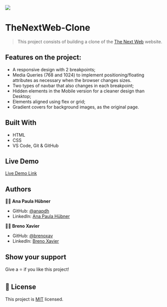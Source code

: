 

![](https://img.shields.io/badge/Microverse-blueviolet)


# TheNextWeb-Clone


> This project consists of building a clone of the [The Next Web](https://thenextweb.com/) website.


<!--

![screenshot](./assets/images/screenshot-1.png)
---
![screenshot](./assets/images/screenshot-2.png)
---
![screenshot](./assets/images/screenshot-3.png)

-->


## Features on the project:

- A responsive design with 2 breakpoints;
- Media Queries (768 and 1024) to implement positioning/floating attributes as necessary when the browser changes sizes.
- Two types of navbar that also changes in each breakpoint;
- Hidden elements in the Mobile version for a cleaner design than Desktop;
- Elements aligned using flex or grid;
- Gradient covers for background images, as the original page.


## Built With

- HTML
- CSS
- VS Code, Git & GitHub


## Live Demo

[Live Demo Link](https://anapdh.github.io/TheNextWeb-Clone/)


## Authors

👩‍💻 **Ana Paula Hübner**

- GitHub: [@anapdh](https://github.com/anapdh)
- LinkedIn: [Ana Paula Hübner](https://www.linkedin.com/in/ana-paula-h%C3%BCbner-7a9484181/)

👨‍💻 **Breno Xavier**

- GitHub: [@brenoxav](https://github.com/brenoxav)
- LinkedIn: [Breno Xavier](https://linkedin.com/brenoxav)


## Show your support

Give a ⭐️ if you like this project!


## 📝 License

This project is [MIT](lic.url) licensed.